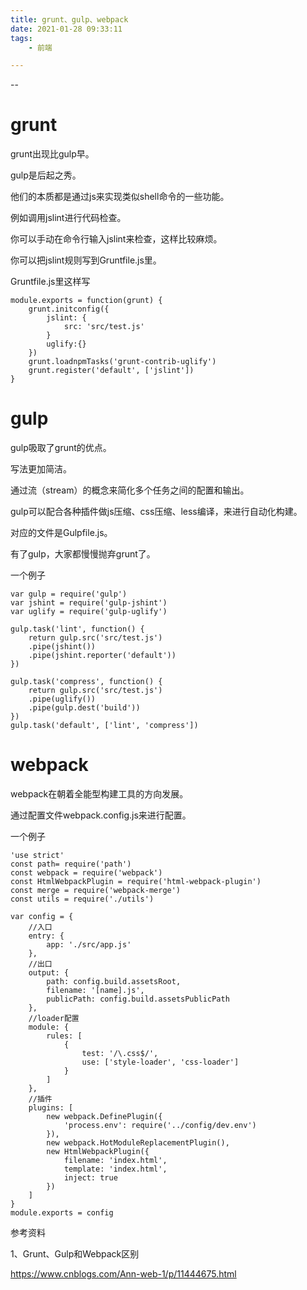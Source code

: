 ```yaml
---
title: grunt、gulp、webpack
date: 2021-01-28 09:33:11
tags:
	- 前端

---
```


--

# grunt

grunt出现比gulp早。

gulp是后起之秀。

他们的本质都是通过js来实现类似shell命令的一些功能。

例如调用jslint进行代码检查。

你可以手动在命令行输入jslint来检查，这样比较麻烦。

你可以把jslint规则写到Gruntfile.js里。

Gruntfile.js里这样写

```
module.exports = function(grunt) {
	grunt.initconfig({
		jslint: {
			src: 'src/test.js'
		}
		uglify:{}
	})
	grunt.loadnpmTasks('grunt-contrib-uglify')
	grunt.register('default', ['jslint'])
}
```

# gulp

gulp吸取了grunt的优点。

写法更加简洁。

通过流（stream）的概念来简化多个任务之间的配置和输出。

gulp可以配合各种插件做js压缩、css压缩、less编译，来进行自动化构建。

对应的文件是Gulpfile.js。

有了gulp，大家都慢慢抛弃grunt了。

一个例子

```
var gulp = require('gulp')
var jshint = require('gulp-jshint')
var uglify = require('gulp-uglify')

gulp.task('lint', function() {
	return gulp.src('src/test.js')
	.pipe(jshint())
	.pipe(jshint.reporter('default'))
})

gulp.task('compress', function() {
	return gulp.src('src/test.js')
	.pipe(uglify())
	.pipe(gulp.dest('build'))
})
gulp.task('default', ['lint', 'compress'])

```

# webpack

webpack在朝着全能型构建工具的方向发展。

通过配置文件webpack.config.js来进行配置。

一个例子

```
'use strict'
const path= require('path')
const webpack = require('webpack')
const HtmlWebpackPlugin = require('html-webpack-plugin')
const merge = require('webpack-merge')
const utils = require('./utils')

var config = {
	//入口
	entry: {
		app: './src/app.js'
	},
	//出口
	output: {
		path: config.build.assetsRoot,
		filename: '[name].js',
		publicPath: config.build.assetsPublicPath
	},
	//loader配置
	module: {
		rules: [
			{
				test: '/\.css$/',
				use: ['style-loader', 'css-loader']
			}
		]
	},
	//插件
	plugins: [
		new webpack.DefinePlugin({
			'process.env': require('../config/dev.env')
		}),
		new webpack.HotModuleReplacementPlugin(),
		new HtmlWebpackPlugin({
			filename: 'index.html',
			template: 'index.html',
			inject: true
		})
	]
}
module.exports = config

```



参考资料

1、Grunt、Gulp和Webpack区别

https://www.cnblogs.com/Ann-web-1/p/11444675.html